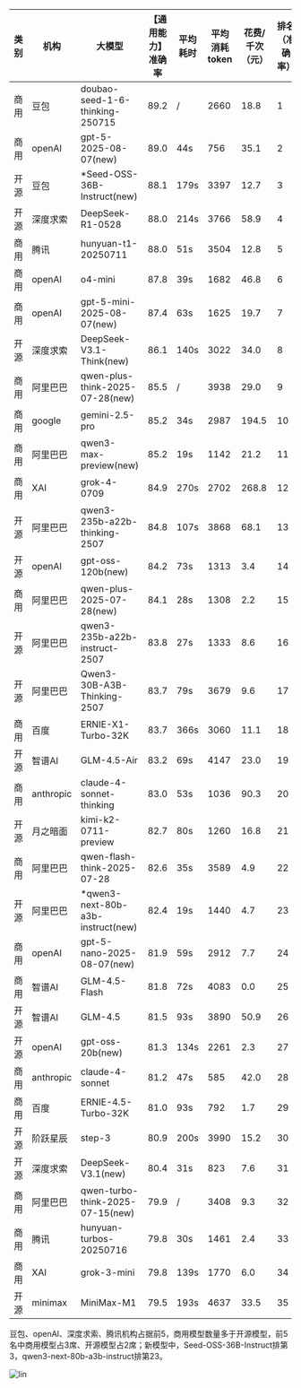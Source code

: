 
|类别|机构|大模型|【通用能力】准确率|平均耗时|平均消耗token|花费/千次（元）|排名（准确率）|
|---|---|-----|-------------------|-------|-----------|-----------|-----------|
|商用|豆包|doubao-seed-1-6-thinking-250715|89.2|/|2660|18.8|1|
|商用|openAI|gpt-5-2025-08-07(new)|89.0|44s|756|35.1|2|
|开源|豆包|*Seed-OSS-36B-Instruct(new)|88.1|179s|3397|12.7|3|
|开源|深度求索|DeepSeek-R1-0528|88.0|214s|3766|58.9|4|
|商用|腾讯|hunyuan-t1-20250711|88.0|51s|3504|12.8|5|
|商用|openAI|o4-mini|87.8|39s|1682|46.8|6|
|商用|openAI|gpt-5-mini-2025-08-07(new)|87.4|63s|1625|19.7|7|
|开源|深度求索|DeepSeek-V3.1-Think(new)|86.1|140s|3022|34.0|8|
|商用|阿里巴巴|qwen-plus-think-2025-07-28(new)|85.5|/|3938|29.0|9|
|商用|google|gemini-2.5-pro|85.2|34s|2987|194.5|10|
|商用|阿里巴巴|qwen3-max-preview(new)|85.2|19s|1142|21.2|11|
|商用|XAI|grok-4-0709|84.9|270s|2702|268.8|12|
|开源|阿里巴巴|qwen3-235b-a22b-thinking-2507|84.8|107s|3868|68.1|13|
|开源|openAI|gpt-oss-120b(new)|84.2|73s|1313|3.4|14|
|商用|阿里巴巴|qwen-plus-2025-07-28(new)|84.1|28s|1308|2.2|15|
|开源|阿里巴巴|qwen3-235b-a22b-instruct-2507|83.8|27s|1333|8.6|16|
|开源|阿里巴巴|Qwen3-30B-A3B-Thinking-2507|83.7|79s|3679|9.6|17|
|商用|百度|ERNIE-X1-Turbo-32K|83.7|366s|3060|11.1|18|
|开源|智谱AI|GLM-4.5-Air|83.2|69s|4147|23.0|19|
|商用|anthropic|claude-4-sonnet-thinking|83.0|53s|1036|90.3|20|
|开源|月之暗面|kimi-k2-0711-preview|82.7|80s|1260|16.8|21|
|商用|阿里巴巴|qwen-flash-think-2025-07-28|82.6|35s|3589|4.9|22|
|开源|阿里巴巴|*qwen3-next-80b-a3b-instruct(new)|82.4|19s|1440|4.7|23|
|商用|openAI|gpt-5-nano-2025-08-07(new)|81.9|59s|2912|7.7|24|
|商用|智谱AI|GLM-4.5-Flash|81.8|72s|4083|0.0|25|
|开源|智谱AI|GLM-4.5|81.5|93s|3890|50.9|26|
|开源|openAI|gpt-oss-20b(new)|81.3|134s|2261|2.3|27|
|商用|anthropic|claude-4-sonnet|81.2|47s|585|42.0|28|
|商用|百度|ERNIE-4.5-Turbo-32K|81.0|93s|792|1.7|29|
|开源|阶跃星辰|step-3|80.9|200s|3990|15.2|30|
|开源|深度求索|DeepSeek-V3.1(new)|80.4|31s|823|7.6|31|
|商用|阿里巴巴|qwen-turbo-think-2025-07-15(new)|79.9|/|3408|9.3|32|
|商用|腾讯|hunyuan-turbos-20250716|79.8|30s|1461|2.4|33|
|商用|XAI|grok-3-mini|79.8|139s|1770|6.0|34|
|开源|minimax|MiniMax-M1|79.5|193s|4637|33.5|35|<br><br>


豆包、openAI、深度求索、腾讯机构占据前5，商用模型数量多于开源模型，前5名中商用模型占3席、开源模型占2席；新模型中，Seed-OSS-36B-Instruct排第3，qwen3-next-80b-a3b-instruct排第23。

![lin](../pic/通用能力.png)